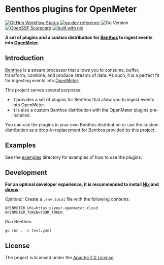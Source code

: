 # Benthos plugins for OpenMeter

[![GitHub Workflow Status](https://img.shields.io/github/actions/workflow/status/openmeterio/benthos-openmeter/ci.yaml?style=flat-square)](https://github.com/openmeterio/benthos-openmeter/actions/workflows/ci.yaml)
[![go.dev reference](https://img.shields.io/badge/go.dev-reference-007d9c?logo=go&logoColor=white&style=flat-square)](https://pkg.go.dev/mod/github.com/openmeterio/benthos-openmeter)
![Go Version](https://img.shields.io/badge/go%20version-%3E=1.20-61CFDD.svg?style=flat-square)
[![OpenSSF Scorecard](https://api.securityscorecards.dev/projects/github.com/openmeterio/benthos-openmeter/badge?style=flat-square)](https://api.securityscorecards.dev/projects/github.com/openmeterio/benthos-openmeter)
[![built with nix](https://builtwithnix.org/badge.svg)](https://builtwithnix.org)

**A set of plugins and a custom distribution for [Benthos](https://www.benthos.dev/) to ingest events into [OpenMeter](https://openmeter.io/).**

## Introduction

[Benthos](https://www.benthos.dev/) is a stream processor that allows you to consume, buffer, transform, combine, and produce streams of data.
As such, it is a perfect fit for ingesting events into [OpenMeter](https://openmeter.io/).

This project serves several purposes:

- It provides a set of plugins for Benthos that allow you to ingest events into OpenMeter.
- It is also a custom Benthos distribution with the OpenMeter plugins pre-installed.

You can use the plugins in your own Benthos distribution or use the custom distribution as a drop-in replacement for Benthos provided by this project.

## Examples

See the [examples](examples/) directory for examples of how to use the plugins.

## Development

**For an optimal developer experience, it is recommended to install [Nix](https://nixos.org/download.html) and [direnv](https://direnv.net/docs/installation.html).**

_Optional:_ Create a `.env.local` file with the following contents:

```shell
OPENMETER_URL=https://your.openmeter.cloud
OPENMETER_TOKEN=YOUR_TOKEN
```

Run Benthos:

```shell
go run . -c test.yaml
```

## License

The project is licensed under the [Apache 2.0 License](LICENSE).
